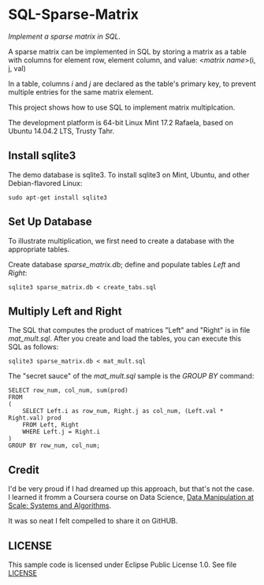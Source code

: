 # SQL-Sparse-Matrix
*Implement a sparse matrix in SQL.*

A sparse matrix can be implemented in SQL by storing a matrix as a table with columns for element row, element column, and value:
    <*matrix name*>(i, j, val)

In a table, columns *i* and *j* are declared as the table's primary key, to prevent multiple entries for the same matrix element.

This project shows how to use SQL to implement matrix multiplcation.

The development platform is 64-bit Linux Mint 17.2 Rafaela, based on Ubuntu  14.04.2 LTS, Trusty Tahr.

## Install sqlite3

The demo database is sqlite3. To install sqlite3 on Mint, Ubuntu, and other Debian-flavored Linux:
```
sudo apt-get install sqlite3
```

## Set Up Database

To illustrate multiplication, we first need to create a database with the appropriate tables.

Create database *sparse_matrix.db*; define and populate tables *Left* and *Right*:
```
sqlite3 sparse_matrix.db < create_tabs.sql
```

## Multiply Left and Right
The SQL that computes the product of matrices "Left" and "Right" is in file *mat_mult.sql*.  After you create and load the tables, you can execute
this SQL as follows:
```
sqlite3 sparse_matrix.db < mat_mult.sql 
```

The "secret sauce" of the *mat_mult.sql* sample is the *GROUP BY* command:
```
SELECT row_num, col_num, sum(prod)
FROM
(
	SELECT Left.i as row_num, Right.j as col_num, (Left.val * Right.val) prod
	FROM Left, Right
	WHERE Left.j = Right.i
)
GROUP BY row_num, col_num;
```

## Credit
I'd be very proud if I had dreamed up this approach, but that's not the case.  I learned it fromm a Coursera course on Data Science, [Data Manipulation at Scale: Systems and Algorithms](https://www.coursera.org/learn/data-manipulation/).  

It was so  neat I felt compelled to share it on GitHUB.

## LICENSE
This sample code is licensed under Eclipse Public License 1.0.  See file [LICENSE](https://github.com/rstinejr/SQL-Sparse-Matrix/edit/master/LICENSE)

